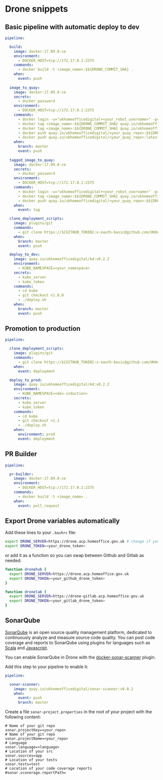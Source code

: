 # Drone snippets

## Basic pipeline with automatic deploy to dev

```yaml
pipeline:

  build:
    image: docker:17.09.0-ce
    environment:
      - DOCKER_HOST=tcp://172.17.0.1:2375
    commands:
      - docker build -t <image_name>:$${DRONE_COMMIT_SHA} .
    when:
      event: push
      
  image_to_quay:
    image: docker:17.09.0-ce
    secrets:
      - docker_password
    environment:
      - DOCKER_HOST=tcp://172.17.0.1:2375
    commands:
      - docker login -u="ukhomeofficedigital+<your_robot_username>" -p=$${DOCKER_PASSWORD} quay.io
      - docker tag <image_name>:$${DRONE_COMMIT_SHA} quay.io/ukhomeofficedigital/<your_quay_repo>:$${DRONE_COMMIT_SHA}
      - docker tag <image_name>:$${DRONE_COMMIT_SHA} quay.io/ukhomeofficedigital/<your_quay_repo>:latest
      - docker push quay.io/ukhomeofficedigital/<your_quay_repo>:$${DRONE_COMMIT_SHA}
      - docker push quay.io/ukhomeofficedigital/<your_quay_repo>:latest
    when:
      branch: master
      event: push
      
  tagged_image_to_quay:
    image: docker:17.09.0-ce
    secrets:
      - docker_password
    environment:
      - DOCKER_HOST=tcp://172.17.0.1:2375
    commands:
      - docker login -u="ukhomeofficedigital+<your_robot_username>" -p=$${DOCKER_PASSWORD} quay.io
      - docker tag <image_name>:$${DRONE_COMMIT_SHA} quay.io/ukhomeofficedigital/<your_quay_repo>:$${DRONE_TAG}
      - docker push quay.io/ukhomeofficedigital/<your_quay_repo>:$${DRONE_TAG}
    when:
      event: tag

  clone_deployment_scripts:
    image: plugins/git
    commands:
      - git clone https://${GITHUB_TOKEN}:x-oauth-basic@github.com/UKHomeOffice/<your_repo_name>.git kube
    when:
      branch: master
      event: push

  deploy_to_dev:
    image: quay.io/ukhomeofficedigital/kd:v0.2.2
    environment:
      - KUBE_NAMESPACE=<your_namespace>
    secrets:
      - kube_server
      - kube_token
    commands:
      - cd kube
      - git checkout v1.0.0
      - ./deploy.sh
    when:
      branch: master
      event: push
```

## Promotion to production

```yaml
pipeline:

  clone_deployment_scripts:
    image: plugins/git
    commands:
      - git clone https://${GITHUB_TOKEN}:x-oauth-basic@github.com/UKHomeOffice/<your_repo_name>.git kube
    when:
      event: deployment

  deploy_to_prod:
    image: quay.io/ukhomeofficedigital/kd:v0.2.2
    environment:
      - KUBE_NAMESPACE=<dev-induction>
    secrets:
      - kube_server
      - kube_token
    commands:
      - cd kube
      - git checkout v1.1
      - ./deploy.sh
    when:
      environment: prod
      event: deployment
```

## PR Builder

```yaml
pipeline:

  pr-builder:
    image: docker:17.09.0-ce
    environment:
      - DOCKER_HOST=tcp://172.17.0.1:2375
    commands:
      - docker build -t <image_name> .
    when:
      event: pull_request
```

## Export Drone variables automatically

Add these lines to your `.bashrc` file:

```bash
export DRONE_SERVER=https://drone.acp.homeoffice.gov.uk # change if you need it for gitlab
export DRONE_TOKEN=<your_drone_token>
```

or add it as a function so you can swap between Github and Gitlab as needed:

```bash
function dronehub {
  export DRONE_SERVER=https://drone.acp.homeoffice.gov.uk
  export DRONE_TOKEN=<your_github_drone_token>
}

function dronelab {
  export DRONE_SERVER=https://drone-gitlab.acp.homeoffice.gov.uk
  export DRONE_TOKEN=<your_gitlab_drone_token>
}
```

## SonarQube

[SonarQube](https://sonarqube.digital.homeoffice.gov.uk/) is an open source quality management platform, dedicated to continuously analyze and measure source code quality. You can post code coverage and reports to SonarQube using plugins for languages such as [Scala](https://github.com/Sagacify/sonar-scala) and [Javascript](https://github.com/skhatri/grunt-sonar-runner).

You can enable SonarQube in Drone with the [docker-sonar-scanner](https://github.com/UKHomeOffice/docker-sonar-scanner) plugin.

Add this step to your pipeline to enable it:

```yaml
pipeline:

  sonar-scanner:
    image: quay.io/ukhomeofficedigital/sonar-scanner:v0.0.2
    when:
      event: push
      branch: master
```

Create a file `sonar-project.properties` in the root of your project with the following content:

```
# Name of your git repo
sonar.projectKey=<your_repo>
# Name of your git repo
sonar.projectName=<your_repo>
# Language
sonar.language=<language>
# Location of your src
sonar.sources=app
# Location of your tests
sonar.tests=test
# Location of your code coverage reports
#sonar.scoverage.reportPath=
```
